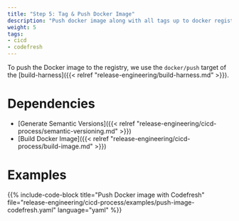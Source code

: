 ```yaml
---
title: "Step 5: Tag & Push Docker Image"
description: "Push docker image along with all tags up to docker registry."
weight: 5
tags:
- cicd
- codefresh
---
```


To push the Docker image to the registry, we use the `docker/push` target of the [build-harness]({{< relref "release-engineering/build-harness.md" >}}).

# Dependencies

* [Generate Semantic Versions]({{< relref "release-engineering/cicd-process/semantic-versioning.md" >}})
* [Build Docker Image]({{< relref "release-engineering/cicd-process/build-image.md" >}})

# Examples

{{% include-code-block title="Push Docker image with Codefresh" file="release-engineering/cicd-process/examples/push-image-codefresh.yaml" language="yaml" %}}
